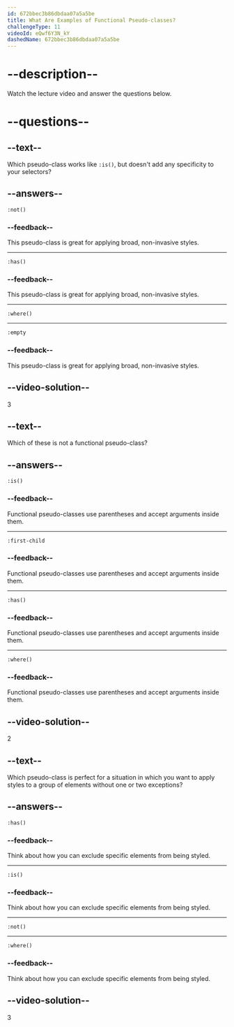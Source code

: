 ```yaml
---
id: 672bbec3b86dbdaa07a5a5be
title: What Are Examples of Functional Pseudo-classes?
challengeType: 11
videoId: eQwf6Y3N_kY
dashedName: 672bbec3b86dbdaa07a5a5be
---
```


# --description--

Watch the lecture video and answer the questions below.

# --questions--

## --text--

Which pseudo-class works like `:is()`, but doesn't add any specificity to your selectors?

## --answers--

`:not()`

### --feedback--

This pseudo-class is great for applying broad, non-invasive styles.

---

`:has()`

### --feedback--

This pseudo-class is great for applying broad, non-invasive styles.

---

`:where()`

---

`:empty`

### --feedback--

This pseudo-class is great for applying broad, non-invasive styles.

## --video-solution--

3

## --text--

Which of these is not a functional pseudo-class?

## --answers--

`:is()`

### --feedback--

Functional pseudo-classes use parentheses and accept arguments inside them.

---

`:first-child`

### --feedback--

Functional pseudo-classes use parentheses and accept arguments inside them.

---

`:has()`

### --feedback--

Functional pseudo-classes use parentheses and accept arguments inside them.

---

`:where()`

### --feedback--

Functional pseudo-classes use parentheses and accept arguments inside them.

## --video-solution--

2

## --text--

Which pseudo-class is perfect for a situation in which you want to apply styles to a group of elements without one or two exceptions?

## --answers--

`:has()`

### --feedback--

Think about how you can exclude specific elements from being styled.

---

`:is()`

### --feedback--

Think about how you can exclude specific elements from being styled.

---

`:not()`

---

`:where()`

### --feedback--

Think about how you can exclude specific elements from being styled.

## --video-solution--

3
